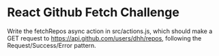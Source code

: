 # React Github Fetch Challenge

Write the fetchRepos async action in src/actions.js, which should make a GET request to https://api.github.com/users/dhh/repos, following the Request/Success/Error pattern.
